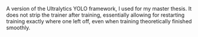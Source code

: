 A version of the Ultralytics YOLO framework, I used for my master thesis. It does not strip the trainer after training, essentially allowing for restarting training exactly where one left off, even when training theoretically finished smoothly.

